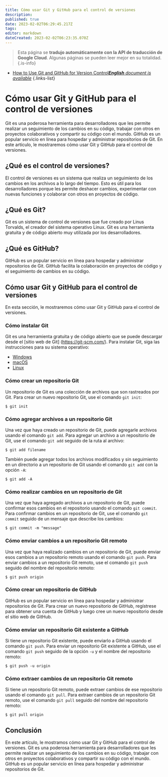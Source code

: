 ```yaml
---
title: Cómo usar Git y GitHub para el control de versiones
description: 
published: true
date: 2023-02-02T06:29:45.217Z
tags: 
editor: markdown
dateCreated: 2023-02-02T06:23:35.070Z
---
```


> Esta página se **tradujo automáticamente con la API de traducción de Google Cloud**.
Algunas páginas se pueden leer mejor en su totalidad.{.is-info}



- [How to Use Git and GitHub for Version Control***English** document is available*](/en/Knowledge-base/Common/how-to-use-git-and-github-for-version-control)
{.links-list}


# Cómo usar Git y GitHub para el control de versiones

Git es una poderosa herramienta para desarrolladores que les permite realizar un seguimiento de los cambios en su código, trabajar con otros en proyectos colaborativos y compartir su código con el mundo. GitHub es un popular servicio en línea para hospedar y administrar repositorios de Git. En este artículo, le mostraremos cómo usar Git y GitHub para el control de versiones.

## ¿Qué es el control de versiones?

El control de versiones es un sistema que realiza un seguimiento de los cambios en los archivos a lo largo del tiempo. Esto es útil para los desarrolladores porque les permite deshacer cambios, experimentar con nuevas funciones y colaborar con otros en proyectos de código.

## ¿Qué es Git?

Git es un sistema de control de versiones que fue creado por Linus Torvalds, el creador del sistema operativo Linux. Git es una herramienta gratuita y de código abierto muy utilizada por los desarrolladores.

## ¿Qué es GitHub?

GitHub es un popular servicio en línea para hospedar y administrar repositorios de Git. GitHub facilita la colaboración en proyectos de código y el seguimiento de cambios en su código.

## Cómo usar Git y GitHub para el control de versiones

En esta sección, le mostraremos cómo usar Git y GitHub para el control de versiones.

### Cómo instalar Git

Git es una herramienta gratuita y de código abierto que se puede descargar desde el [sitio web de Git] (https://git-scm.com/). Para instalar Git, siga las instrucciones para su sistema operativo:

- [Windows](https://git-scm.com/downloads/windows)
- [macOS](https://git-scm.com/downloads/mac)
- [Linux](https://git-scm.com/downloads/linux)

### Cómo crear un repositorio Git

Un repositorio de Git es una colección de archivos que son rastreados por Git. Para crear un nuevo repositorio Git, use el comando `git init`:

```
$ git init
```

### Cómo agregar archivos a un repositorio Git

Una vez que haya creado un repositorio de Git, puede agregarle archivos usando el comando `git add`. Para agregar un archivo a un repositorio de Git, use el comando `git add` seguido de la ruta al archivo:

```
$ git add filename
```

También puede agregar todos los archivos modificados y sin seguimiento en un directorio a un repositorio de Git usando el comando `git add` con la opción `-A`:

```
$ git add -A
```

### Cómo realizar cambios en un repositorio de Git

Una vez que haya agregado archivos a un repositorio de Git, puede confirmar esos cambios en el repositorio usando el comando `git commit`. Para confirmar cambios en un repositorio de Git, use el comando `git commit` seguido de un mensaje que describe los cambios:

```
$ git commit -m "message"
```

### Cómo enviar cambios a un repositorio Git remoto

Una vez que haya realizado cambios en un repositorio de Git, puede enviar esos cambios a un repositorio remoto usando el comando `git push`. Para enviar cambios a un repositorio Git remoto, use el comando `git push` seguido del nombre del repositorio remoto:

```
$ git push origin
```

### Cómo crear un repositorio de GitHub

GitHub es un popular servicio en línea para hospedar y administrar repositorios de Git. Para crear un nuevo repositorio de GitHub, regístrese para obtener una cuenta de GitHub y luego cree un nuevo repositorio desde el sitio web de GitHub.

### Cómo enviar un repositorio Git existente a GitHub

Si tiene un repositorio Git existente, puede enviarlo a GitHub usando el comando `git push`. Para enviar un repositorio Git existente a GitHub, use el comando `git push` seguido de la opción `-u` y el nombre del repositorio remoto:

```
$ git push -u origin
```

### Cómo extraer cambios de un repositorio Git remoto

Si tiene un repositorio Git remoto, puede extraer cambios de ese repositorio usando el comando `git pull`. Para extraer cambios de un repositorio Git remoto, use el comando `git pull` seguido del nombre del repositorio remoto:

```
$ git pull origin
```

## Conclusión

En este artículo, le mostramos cómo usar Git y GitHub para el control de versiones. Git es una poderosa herramienta para desarrolladores que les permite realizar un seguimiento de los cambios en su código, trabajar con otros en proyectos colaborativos y compartir su código con el mundo. GitHub es un popular servicio en línea para hospedar y administrar repositorios de Git.